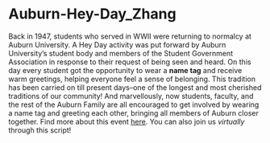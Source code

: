 # Auburn-Hey-Day_Zhang
Back in 1947, students who served in WWII were returning to normalcy at Auburn University. A Hey Day activity was put forward by Auburn University’s student body and members of the Student Government Association in response to their request of being seen and heard. On this day every student got the opportunity to wear a **name tag** and receive warm greetings, helping everyone feel a sense of belonging. This tradition has been carried on till present days–one of the longest and most cherished traditions of our community! And marvellously, now students, faculty, and the rest of the Auburn Family are all encouraged to get involved by wearing a name tag and greeting each other, bringing all members of Auburn closer together. Find more about this event [here](http://sga.auburn.edu/hey-day/). You can also join us _virtually_ through this script!
